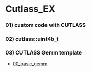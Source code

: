 # Cutlass_EX

### 01) custom code with CUTLASS

### 02) cutlass::uint4b_t 

### 03) CUTLASS Gemm template
- [00_basic_gemm](https://github.com/NVIDIA/cutlass/blob/main/examples/00_basic_gemm/basic_gemm.cu)